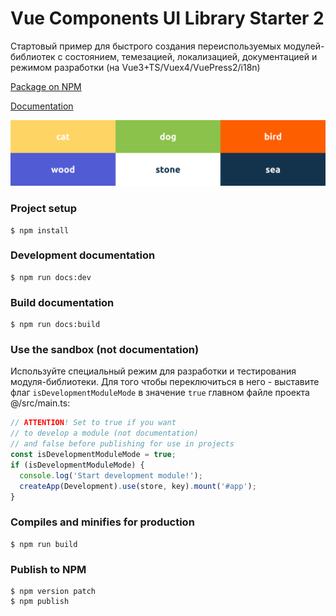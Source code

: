 # Vue Components UI Library Starter 2

Стартовый пример для быстрого создания переиспользуемых модулей-библиотек с состоянием, темезацией, локализацией, документацией и режимом разработки (на Vue3+TS/Vuex4/VuePress2/i18n)

[Package on NPM](https://www.npmjs.com/package/ui-library-starter-2)

[Documentation](https://ui-library-starter-2.netlify.app)

![Colors](https://github.com/ushliypakostnik/ui-library-starter-2/blob/master/colors.jpg)

### Project setup
```
$ npm install
```

### Development documentation
```
$ npm run docs:dev
```

### Build documentation
```
$ npm run docs:build
```

### Use the sandbox (not documentation)

Используйте специальный режим для разработки и тестирования модуля-библиотеки. Для того чтобы переключиться в него - выставите флаг ```isDevelopmentModuleMode``` в значение ```true``` главном файле проекта @/src/main.ts:

```ts
// ATTENTION! Set to true if you want
// to develop a module (not documentation)
// and false before publishing for use in projects
const isDevelopmentModuleMode = true;
if (isDevelopmentModuleMode) {
  console.log('Start development module!');
  createApp(Development).use(store, key).mount('#app');
}
```

### Compiles and minifies for production
```
$ npm run build
```

### Publish to NPM
```
$ npm version patch
$ npm publish
```
